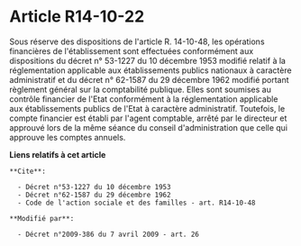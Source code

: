 # Article R14-10-22

Sous réserve des dispositions de l'article R. 14-10-48, les opérations financières de l'établissement sont effectuées
conformément aux dispositions du décret n° 53-1227 du 10 décembre 1953 modifié relatif à la réglementation applicable aux
établissements publics nationaux à caractère administratif et du décret n° 62-1587 du 29 décembre 1962 modifié portant
règlement général sur la comptabilité publique. Elles sont soumises au contrôle financier de l'Etat conformément à la
réglementation applicable aux établissements publics de l'Etat à caractère administratif. Toutefois, le compte financier est
établi par l'agent comptable, arrêté par le directeur et approuvé lors de la même séance du conseil d'administration que
celle qui approuve les comptes annuels.

**Liens relatifs à cet article**

	**Cite**:

	  - Décret n°53-1227 du 10 décembre 1953
	  - Décret n°62-1587 du 29 décembre 1962
	  - Code de l'action sociale et des familles - art. R14-10-48

	**Modifié par**:

	  - Décret n°2009-386 du 7 avril 2009 - art. 26
